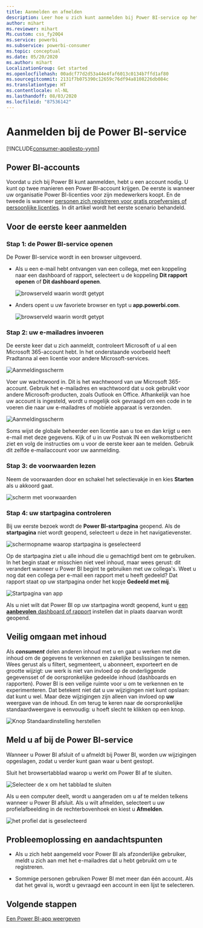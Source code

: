 ```yaml
---
title: Aanmelden en afmelden
description: Leer hoe u zich kunt aanmelden bij Power BI-service op het web en hoe u zich kunt afmelden.
author: mihart
ms.reviewer: mihart
Ms.custom: css_fy20Q4
ms.service: powerbi
ms.subservice: powerbi-consumer
ms.topic: conceptual
ms.date: 05/20/2020
ms.author: mihart
LocalizationGroup: Get started
ms.openlocfilehash: 00adcf77d2d53a44e4faf6013c0134b7ffd1af80
ms.sourcegitcommit: 2131f7b075390c12659c76df94a8108226db084c
ms.translationtype: HT
ms.contentlocale: nl-NL
ms.lasthandoff: 08/03/2020
ms.locfileid: "87536142"
---
```

# <a name="sign-in-to-power-bi-service"></a>Aanmelden bij de Power BI-service

[!INCLUDE[consumer-appliesto-yynn](../includes/consumer-appliesto-yynn.md)]

## <a name="power-bi-accounts"></a>Power BI-accounts
Voordat u zich bij Power BI kunt aanmelden, hebt u een account nodig. U kunt op twee manieren een Power BI-account krijgen. De eerste is wanneer uw organisatie Power BI-licenties voor zijn medewerkers koopt. En de tweede is wanneer [personen zich registreren voor gratis proefversies of persoonlijke licenties](../fundamentals/service-self-service-signup-for-power-bi.md). In dit artikel wordt het eerste scenario behandeld.

## <a name="sign-in-for-the-first-time"></a>Voor de eerste keer aanmelden

### <a name="step-1-open-the-power-bi-service"></a>Stap 1: de Power BI-service openen
De Power BI-service wordt in een browser uitgevoerd. 

- Als u een e-mail hebt ontvangen van een collega, met een koppeling naar een dashboard of rapport, selecteert u de koppeling **Dit rapport openen** of **Dit dashboard openen**.

    ![browserveld waarin wordt getypt](media/end-user-sign-in/power-bi-share.png)    

- Anders opent u uw favoriete browser en typt u **app.powerbi.com**.

    ![browserveld waarin wordt getypt](media/end-user-sign-in/power-bi-sign-in.png)    


### <a name="step-2-type-your-email-address"></a>Stap 2: uw e-mailadres invoeren
De eerste keer dat u zich aanmeldt, controleert Microsoft of u al een Microsoft 365-account hebt. In het onderstaande voorbeeld heeft Pradtanna al een licentie voor andere Microsoft-services. 

![Aanmeldingsscherm](media/end-user-sign-in/power-bi-already.png)

Voer uw wachtwoord in. Dit is het wachtwoord van uw Microsoft 365-account. Gebruik het e-mailadres en wachtwoord dat u ook gebruikt voor andere Microsoft-producten, zoals Outlook en Office.  Afhankelijk van hoe uw account is ingesteld, wordt u mogelijk ook gevraagd om een code in te voeren die naar uw e-mailadres of mobiele apparaat is verzonden.   

![Aanmeldingsscherm](media/end-user-sign-in/power-bi-pass.png)

Soms wijst de globale beheerder een licentie aan u toe en dan krijgt u een e-mail met deze gegevens. Kijk of u in uw Postvak IN een welkomstbericht ziet en volg de instructies om u voor de eerste keer aan te melden. Gebruik dit zelfde e-mailaccount voor uw aanmelding. 
 
### <a name="step-3-review-the-terms-and-conditions"></a>Stap 3: de voorwaarden lezen
Neem de voorwaarden door en schakel het selectievakje in en kies **Starten** als u akkoord gaat.

![scherm met voorwaarden](media/end-user-sign-in/power-bi-term.png)



### <a name="step-4-review-your-home-landing-page"></a>Stap 4: uw startpagina controleren
Bij uw eerste bezoek wordt de **Power BI-startpagina** geopend. Als de **startpagina** niet wordt geopend, selecteert u deze in het navigatievenster. 

![schermopname waarop startpagina is geselecteerd](media/end-user-sign-in/power-bi-home-selected.png)

Op de startpagina ziet u alle inhoud die u gemachtigd bent om te gebruiken. In het begin staat er misschien niet veel inhoud, maar wees gerust: dit verandert wanneer u Power BI begint te gebruiken met uw collega's. Weet u nog dat een collega per e-mail een rapport met u heeft gedeeld? Dat rapport staat op uw startpagina onder het kopje **Gedeeld met mij**.

![Startpagina van app](media/end-user-sign-in/power-bi-home.png)

Als u niet wilt dat Power BI op uw startpagina wordt geopend, kunt u [een **aanbevolen** dashboard of rapport](end-user-featured.md) instellen dat in plaats daarvan wordt geopend. 

## <a name="safely-interact-with-content"></a>Veilig omgaan met inhoud
Als ***consument*** delen anderen inhoud met u en gaat u werken met die inhoud om de gegevens te verkennen en zakelijke beslissingen te nemen.  Wees gerust als u filtert, segmenteert, u abonneert, exporteert en de grootte wijzigt: uw werk is niet van invloed op de onderliggende gegevensset of de oorspronkelijke gedeelde inhoud (dashboards en rapporten). Power BI is een veilige ruimte voor u om te verkennen en te experimenteren. Dat betekent niet dat u uw wijzigingen niet kunt opslaan: dat kunt u wel. Maar deze wijzigingen zijn alleen van invloed op **uw** weergave van de inhoud. En om terug te keren naar de oorspronkelijke standaardweergave is eenvoudig: u hoeft slecht te klikken op een knop.

![Knop Standaardinstelling herstellen](media/end-user-sign-in/power-bi-reset.png)

## <a name="sign-out-of-the-power-bi-service"></a>Meld u af bij de Power BI-service
Wanneer u Power BI afsluit of u afmeldt bij Power BI, worden uw wijzigingen opgeslagen, zodat u verder kunt gaan waar u bent gestopt.

Sluit het browsertabblad waarop u werkt om Power BI af te sluiten. 

![Selecteer de x om het tabblad te sluiten](media/end-user-sign-in/power-bi-close.png) 

Als u een computer deelt, wordt u aangeraden om u af te melden telkens wanneer u Power BI afsluit.  Als u wilt afmelden, selecteert u uw profielafbeelding in de rechterbovenhoek en kiest u **Afmelden**.  

![het profiel dat is geselecteerd](media/end-user-sign-in/power-bi-sign-out.png) 

## <a name="troubleshooting-and-considerations"></a>Probleemoplossing en aandachtspunten
- Als u zich hebt aangemeld voor Power BI als afzonderlijke gebruiker, meldt u zich aan met het e-mailadres dat u hebt gebruikt om u te registreren.

- Sommige personen gebruiken Power BI met meer dan één account. Als dat het geval is, wordt u gevraagd een account in een lijst te selecteren. 

## <a name="next-steps"></a>Volgende stappen
[Een Power BI-app weergeven](end-user-app-view.md)
